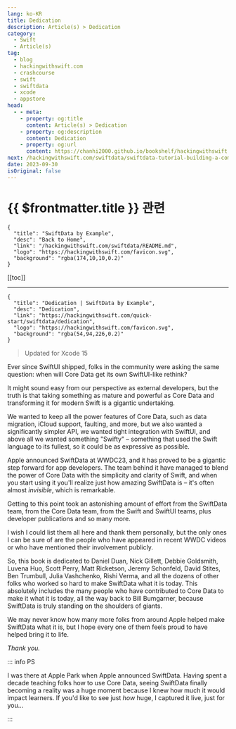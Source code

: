 ```yaml
---
lang: ko-KR
title: Dedication
description: Article(s) > Dedication
category:
  - Swift
  - Article(s)
tag: 
  - blog
  - hackingwithswift.com
  - crashcourse
  - swift
  - swiftdata
  - xcode
  - appstore
head:
  - - meta:
    - property: og:title
      content: Article(s) > Dedication
    - property: og:description
      content: Dedication
    - property: og:url
      content: https://chanhi2000.github.io/bookshelf/hackingwithswift.com/swiftdata/dedication.html
next: /hackingwithswift.com/swiftdata/swiftdata-tutorial-building-a-complete-project.md
date: 2023-09-30
isOriginal: false
---
```


# {{ $frontmatter.title }} 관련

```component VPCard
{
  "title": "SwiftData by Example",
  "desc": "Back to Home",
  "link": "/hackingwithswift.com/swiftdata/README.md",
  "logo": "https://hackingwithswift.com/favicon.svg",
  "background": "rgba(174,10,10,0.2)"
}
```

[[toc]]

---

```component VPCard
{
  "title": "Dedication | SwiftData by Example",
  "desc": "Dedication",
  "link": "https://hackingwithswift.com/quick-start/swiftdata/dedication", 
  "logo": "https://hackingwithswift.com/favicon.svg",
  "background": "rgba(54,94,226,0.2)"
}
```

> Updated for Xcode 15

Ever since SwiftUI shipped, folks in the community were asking the same question: when will Core Data get its own SwiftUI-like rethink?

It might sound easy from our perspective as external developers, but the truth is that taking something as mature and powerful as Core Data and transforming it for modern Swift is a gigantic undertaking.

We wanted to keep all the power features of Core Data, such as data migration, iCloud support, faulting, and more, but we also wanted a significantly simpler API, we wanted tight integration with SwiftUI, and above all we wanted something "Swifty" – something that used the Swift language to its fullest, so it could be as expressive as possible.

Apple announced SwiftData at WWDC23, and it has proved to be a gigantic step forward for app developers. The team behind it have managed to blend the power of Core Data with the simplicity and clarity of Swift, and when you start using it you'll realize just how amazing SwiftData is – it's often almost *invisible*, which is remarkable.

Getting to this point took an astonishing amount of effort from the SwiftData team, from the Core Data team, from the Swift and SwiftUI teams, plus developer publications and so many more.

I wish I could list them all here and thank them personally, but the only ones I can be sure of are the people who have appeared in recent WWDC videos or who have mentioned their involvement publicly.

So, this book is dedicated to Daniel Duan, Nick Gillett, Debbie Goldsmith, Luvena Huo, Scott Perry, Matt Ricketson, Jeremy Schonfeld, David Stites, Ben Trumbull, Julia Vashchenko, Rishi Verma, and all the dozens of other folks who worked so hard to make SwiftData what it is today. This absolutely includes the many people who have contributed to Core Data to make it what it is today, all the way back to Bill Bumgarner, because SwiftData is truly standing on the shoulders of giants.

We may never know how many more folks from around Apple helped make SwiftData what it is, but I hope every one of them feels proud to have helped bring it to life.

*Thank you.*

::: info PS

I was there at Apple Park when Apple announced SwiftData. Having spent a decade teaching folks how to use Core Data, seeing SwiftData finally becoming a reality was a huge moment because I knew how much it would impact learners. If you'd like to see just *how* huge, I captured it live, just for you…

<VidStack src="https://player.vimeo.com/video/869353207?dnt=1&pip=1&quality=1080p" />

:::

